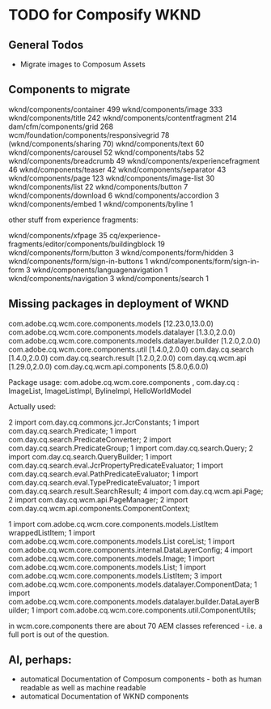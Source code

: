 # TODO for Composify WKND

## General Todos

- Migrate images to Composum Assets

## Components to migrate

wknd/components/container	499
wknd/components/image	333
wknd/components/title	242
wknd/components/contentfragment	214
dam/cfm/components/grid	268
wcm/foundation/components/responsivegrid	78
(wknd/components/sharing	70)
wknd/components/text	60
wknd/components/carousel	52
wknd/components/tabs	52
wknd/components/breadcrumb	49
wknd/components/experiencefragment	46
wknd/components/teaser	42
wknd/components/separator	43
wknd/components/page	123
wknd/components/image-list	30
wknd/components/list	22
wknd/components/button	7
wknd/components/download	6
wknd/components/accordion	3
wknd/components/embed	1
wknd/components/byline	1

other stuff from experience fragments:

wknd/components/xfpage	35
cq/experience-fragments/editor/components/buildingblock	19
wknd/components/form/button	3
wknd/components/form/hidden	3
wknd/components/form/sign-in-buttons	1
wknd/components/form/sign-in-form	3
wknd/components/languagenavigation	1
wknd/components/navigation	3
wknd/components/search	1

## Missing packages in deployment of WKND

com.adobe.cq.wcm.core.components.models [12.23.0,13.0.0)
com.adobe.cq.wcm.core.components.models.datalayer [1.3.0,2.0.0)
com.adobe.cq.wcm.core.components.models.datalayer.builder [1.2.0,2.0.0)
com.adobe.cq.wcm.core.components.util [1.4.0,2.0.0)
com.day.cq.search [1.4.0,2.0.0)
com.day.cq.search.result [1.2.0,2.0.0)
com.day.cq.wcm.api [1.29.0,2.0.0)
com.day.cq.wcm.api.components [5.8.0,6.0.0)

Package usage:
com.adobe.cq.wcm.core.components , com.day.cq : ImageList, ImageListImpl, BylineImpl, HelloWorldModel

Actually used: 

2 import com.day.cq.commons.jcr.JcrConstants;
1 import com.day.cq.search.Predicate;
1 import com.day.cq.search.PredicateConverter;
2 import com.day.cq.search.PredicateGroup;
1 import com.day.cq.search.Query;
2 import com.day.cq.search.QueryBuilder;
1 import com.day.cq.search.eval.JcrPropertyPredicateEvaluator;
1 import com.day.cq.search.eval.PathPredicateEvaluator;
1 import com.day.cq.search.eval.TypePredicateEvaluator;
1 import com.day.cq.search.result.SearchResult;
4 import com.day.cq.wcm.api.Page;
2 import com.day.cq.wcm.api.PageManager;
2 import com.day.cq.wcm.api.components.ComponentContext;

1 import com.adobe.cq.wcm.core.components.models.ListItem wrappedListItem;
1 import com.adobe.cq.wcm.core.components.models.List coreList;
1 import com.adobe.cq.wcm.core.components.internal.DataLayerConfig;
4 import com.adobe.cq.wcm.core.components.models.Image;
1 import com.adobe.cq.wcm.core.components.models.List;
1 import com.adobe.cq.wcm.core.components.models.ListItem;
3 import com.adobe.cq.wcm.core.components.models.datalayer.ComponentData;
1 import com.adobe.cq.wcm.core.components.models.datalayer.builder.DataLayerBuilder;
1 import com.adobe.cq.wcm.core.components.util.ComponentUtils;

in wcm.core.components there are about 70 AEM classes referenced - i.e. a full port is out of the question.

## AI, perhaps:

- automatical Documentation of Composum components - both as human readable as well as machine readable
- automatical Documentation of WKND components
